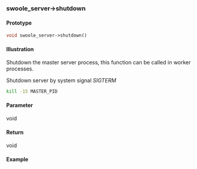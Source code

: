 ### swoole_server->shutdown

#### Prototype

```php
void swoole_server->shutdown()
```

#### Illustration

Shutdown the master server process, this function can be called in worker processes.

Shutdown server by system signal *SIGTERM*

``` bash
kill -15 MASTER_PID
```

#### Parameter

void

#### Return

void

#### Example

